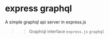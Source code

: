 # express graphql
A simple graphql api server in express.js
>>Graphiql interface
`express.js` `graphql`


